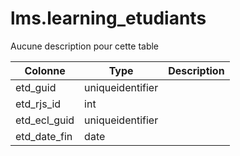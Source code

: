 # lms.learning_etudiants

Aucune description pour cette table

Colonne|Type|Description
---|---|---
etd_guid|uniqueidentifier|
etd_rjs_id|int|
etd_ecl_guid|uniqueidentifier|
etd_date_fin|date|
